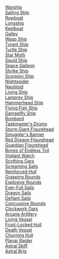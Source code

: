 ﻿[Warship](../5econtent/vehicle/warship.md)
<br>[Sailing Ship](../5econtent/vehicle/sailingship.md)
<br>[Rowboat](../5econtent/vehicle/rowboat.md)
<br>[Longship](../5econtent/vehicle/longship.md)
<br>[Keelboat](../5econtent/vehicle/keelboat.md)
<br>[Galley](../5econtent/vehicle/galley.md)
<br>[Wasp Ship](../5econtent/vehicle/waspship.md)
<br>[Tyrant Ship](../5econtent/vehicle/tyrantship.md)
<br>[Turtle Ship](../5econtent/vehicle/turtleship.md)
<br>[Star Moth](../5econtent/vehicle/starmoth.md)
<br>[Squid Ship](../5econtent/vehicle/squidship.md)
<br>[Space Galleon](../5econtent/vehicle/spacegalleon.md)
<br>[Shrike Ship](../5econtent/vehicle/shrikeship.md)
<br>[Scorpion Ship](../5econtent/vehicle/scorpionship.md)
<br>[Nightspider](../5econtent/vehicle/nightspider.md)
<br>[Nautiloid](../5econtent/vehicle/nautiloid.md)
<br>[Living Ship](../5econtent/vehicle/livingship.md)
<br>[Lamprey Ship](../5econtent/vehicle/lampreyship.md)
<br>[Hammerhead Ship](../5econtent/vehicle/hammerheadship.md)
<br>[Flying Fish Ship](../5econtent/vehicle/flyingfishship.md)
<br>[Damselfly Ship](../5econtent/vehicle/damselflyship.md)
<br>[Bombard](../5econtent/vehicle/bombard.md)
<br>[Taskmaster's Drums](../5econtent/vehicle/taskmastersdrums.md)
<br>[Storm Giant Figurehead](../5econtent/vehicle/stormgiantfigurehead.md)
<br>[Smuggler's Banner](../5econtent/vehicle/smugglersbanner.md)
<br>[Red Dragon Figurehead](../5econtent/vehicle/reddragonfigurehead.md)
<br>[Guardian Figurehead](../5econtent/vehicle/guardianfigurehead.md)
<br>[Bones of Endless Toil](../5econtent/vehicle/bonesofendlesstoil.md)
<br>[Vigilant Watch](../5econtent/vehicle/vigilantwatch.md)
<br>[Scything Oars](../5econtent/vehicle/scythingoars.md)
<br>[Screaming Sails](../5econtent/vehicle/screamingsails.md)
<br>[Reinforced Hull](../5econtent/vehicle/reinforcedhull.md)
<br>[Grasping Rounds](../5econtent/vehicle/graspingrounds.md)
<br>[Explosive Rounds](../5econtent/vehicle/explosiverounds.md)
<br>[Ever-Full Sails](../5econtent/vehicle/everfullsails.md)
<br>[Dragon Sails](../5econtent/vehicle/dragonsails.md)
<br>[Defiant Sails](../5econtent/vehicle/defiantsails.md)
<br>[Concussive Rounds](../5econtent/vehicle/concussiverounds.md)
<br>[Clockwork Oars](../5econtent/vehicle/clockworkoars.md)
<br>[Arcane Artillery](../5econtent/vehicle/arcaneartillery.md)
<br>[Living Vessel](../5econtent/vehicle/livingvessel.md)
<br>[Frost-Locked Hull](../5econtent/vehicle/frostlockedhull.md)
<br>[Death Vessel](../5econtent/vehicle/deathvessel.md)
<br>[Churning Hull](../5econtent/vehicle/churninghull.md)
<br>[Planar Raider](../5econtent/vehicle/planarraider.md)
<br>[Astral Skiff](../5econtent/vehicle/astralskiff.md)
<br>[Astral Brig](../5econtent/vehicle/astralbrig.md)
<br>